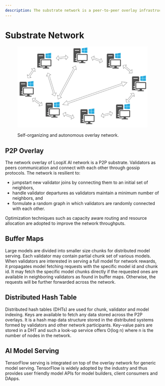 ```yaml
---
description: The substrate network is a peer-to-peer overlay infrastructure.
---
```


# Substrate Network

<figure><img src="../.gitbook/assets/image (6).png" alt=""><figcaption><p>Self-organizing and autonomous overlay network.</p></figcaption></figure>

## P2P Overlay

The network overlay of LoopX AI network is a P2P substrate. Validators as peers communication and connect with each other through gossip protocols. The network is resilient to:

* jumpstart new validator joins by connecting them to an initial set of neighbors,
* handle validator departures as validators maintain a minimum number of neighbors, and
* formulate a random graph in which validators are randomly connected with each other.

Optimization techniques such as capacity aware routing and resource allocation are adopted to improve the network throughputs.

## Buffer Maps

Large models are divided into smaller size chunks for distributed model serving. Each validator may contain partial chunk set of various models. When validators are interested in serving a full model for network rewards, it propagates model fetching requests with the specific model id and chunk id. It may fetch the specific model chunks directly if the requested ones are available in neighboring validators as found in buffer maps. Otherwise, the requests will be further forwarded across the network.

## Distributed Hash Table

Distributed hash tables (DHTs) are used for chunk, validator and model indexing. Keys are available to fetch any data stored across the P2P overlays. It is a hash map data structure stored in the distributed systems formed by validators and other network participants. Key–value pairs are stored in a DHT and such a look-up service offers O(log n) where n is the number of nodes in the network.

## AI Model Serving

TensorFlow serving is integrated on top of the overlay network for generic model serving. TensorFlow is widely adopted by the industry and thus provides user friendly model APIs for model builders, client consumers and DApps.
